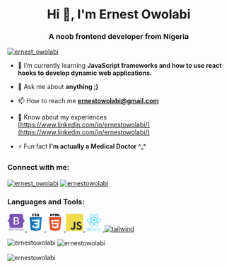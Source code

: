 <h1 align="center">Hi 👋, I'm Ernest Owolabi</h1>
<h3 align="center">A noob frontend developer from Nigeria</h3>

<p align="left"> <a href="https://twitter.com/ernest_owolabi" target="blank"><img src="https://img.shields.io/twitter/follow/ernest_owolabi?logo=twitter&style=for-the-badge" alt="ernest_owolabi" /></a> </p>

- 🌱 I’m currently learning **JavaScript frameworks and how to use react hooks to develop dynamic web applications.**

- 💬 Ask me about **anything ;)**

- 📫 How to reach me **ernestowolabi@gmail.com**

- 📄 Know about my experiences [https://www.linkedin.com/in/ernestowolabi/](https://www.linkedin.com/in/ernestowolabi/)

- ⚡ Fun fact **I'm actually a Medical Doctor ^_^**

<h3 align="left">Connect with me:</h3>
<p align="left">
<a href="https://twitter.com/ernest_owolabi" target="blank"><img align="center" src="https://raw.githubusercontent.com/rahuldkjain/github-profile-readme-generator/master/src/images/icons/Social/twitter.svg" alt="ernest_owolabi" height="30" width="40" /></a>
<a href="https://linkedin.com/in/ernestowolabi" target="blank"><img align="center" src="https://raw.githubusercontent.com/rahuldkjain/github-profile-readme-generator/master/src/images/icons/Social/linked-in-alt.svg" alt="ernestowolabi" height="30" width="40" /></a>
</p>

<h3 align="left">Languages and Tools:</h3>
<p align="left"> <a href="https://getbootstrap.com" target="_blank" rel="noreferrer"> <img src="https://raw.githubusercontent.com/devicons/devicon/master/icons/bootstrap/bootstrap-plain-wordmark.svg" alt="bootstrap" width="40" height="40"/> </a> <a href="https://www.w3schools.com/css/" target="_blank" rel="noreferrer"> <img src="https://raw.githubusercontent.com/devicons/devicon/master/icons/css3/css3-original-wordmark.svg" alt="css3" width="40" height="40"/> </a> <a href="https://www.w3.org/html/" target="_blank" rel="noreferrer"> <img src="https://raw.githubusercontent.com/devicons/devicon/master/icons/html5/html5-original-wordmark.svg" alt="html5" width="40" height="40"/> </a> <a href="https://developer.mozilla.org/en-US/docs/Web/JavaScript" target="_blank" rel="noreferrer"> <img src="https://raw.githubusercontent.com/devicons/devicon/master/icons/javascript/javascript-original.svg" alt="javascript" width="40" height="40"/> </a> <a href="https://reactjs.org/" target="_blank" rel="noreferrer"> <img src="https://raw.githubusercontent.com/devicons/devicon/master/icons/react/react-original-wordmark.svg" alt="react" width="40" height="40"/> </a> <a href="https://tailwindcss.com/" target="_blank" rel="noreferrer"> <img src="https://www.vectorlogo.zone/logos/tailwindcss/tailwindcss-icon.svg" alt="tailwind" width="40" height="40"/> </a> </p>

<p><img align="left" src="https://github-readme-stats.vercel.app/api/top-langs?username=ernestowolabi&show_icons=true&locale=en&layout=compact" alt="ernestowolabi" /></p>

<p>&nbsp;<img align="center" src="https://github-readme-stats.vercel.app/api?username=ernestowolabi&show_icons=true&locale=en" alt="ernestowolabi" /></p>

<p><img align="center" src="https://github-readme-streak-stats.herokuapp.com/?user=ernestowolabi&" alt="ernestowolabi" /></p>
